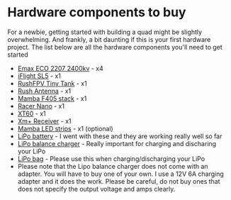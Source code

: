 # Hardware components to buy

For a newbie, getting started with building a quad might be slightly overwhelming. And frankly, a bit daunting if this is your first hardware project. The list below are all the hardware components you'll need to get started

- [Emax ECO 2207 2400kv](http://bit.ly/2pwsXdk) - x4
- [iFlight SL5](http://bit.ly/2kBCNZz) - x1
- [RushFPV Tiny Tank](http://bit.ly/38KFhbo) - x1
- [Rush Antenna](http://bit.ly/2SQ0ETp) - x1
- [Mamba F405 stack](https://bit.ly/3eoL8qT) - x1
- [Racer Nano](http://bit.ly/2L6Pzd8) - x1
- [XT60](http://bit.ly/2T6oQQl) - x1
- [Xm+ Receiver](http://bit.ly/2Kamywh) - x1
- [Mamba LED strips]() - x1 (optional)
- [LiPo battery](https://amzn.to/34XpdDV) - I went with these and they are working really well so far
- [LiPo balance charger](https://amzn.to/3oZPBVF) - Really important for charging and discharing your LiPo
- [LiPo bag](https://amzn.to/3oZPBVF) - Please use this when charging/discharging your LiPo
- Please note that the Lipo balance charger does not come with an adapter. You will have to buy one of your own. I use a 12V 6A charging adapter and it does the work. Please be careful, do not buy ones that does not specify the output voltage and amps clearly.